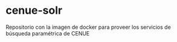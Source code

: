 # cenue-solr
Repositorio con la imagen de docker para proveer los servicios de búsqueda paramétrica de CENUE
